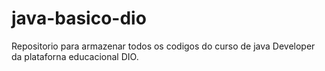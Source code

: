 # java-basico-dio
Repositorio para armazenar todos os codigos do curso de java Developer da plataforna educacional DIO.
